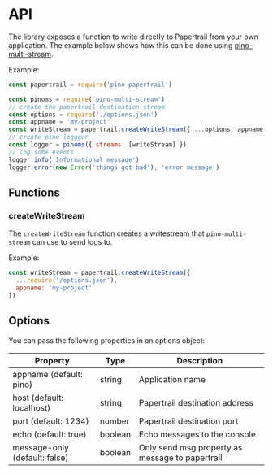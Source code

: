 # API

The library exposes a function to write directly to Papertrail from your own application. The example below shows how this can be done using [pino-multi-stream](https://github.com/pinojs/pino-multi-stream).

Example:

```js
const papertrail = require('pino-papertrail')

const pinoms = require('pino-multi-stream')
// create the papertrail destination stream
const options = require('./options.json')
const appname = 'my-project'
const writeStream = papertrail.createWriteStream({ ...options, appname })
// create pino loggger
const logger = pinoms({ streams: [writeStream] })
// log some events
logger.info('Informational message')
logger.error(new Error('things got bad'), 'error message')
```

## Functions

### createWriteStream

The `createWriteStream` function creates a writestream that `pino-multi-stream` can use to send logs to.

Example:

```js
const writeStream = papertrail.createWriteStream({
  ...require('/options.json'),
  appname: 'my-project'
})
````

## Options

You can pass the following properties in an options object:

| Property                      | Type    | Description                                     |
|-------------------------------|---------|-------------------------------------------------|
| appname (default: pino)       | string  | Application name                                |
| host (default: localhost)     | string  | Papertrail destination address                  |
| port (default: 1234)          | number  | Papertrail destination port                     |
| echo (default: true)          | boolean | Echo messages to the console                    |
| message-only (default: false) | boolean | Only send msg property as message to papertrail |
